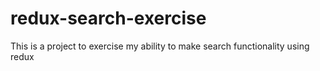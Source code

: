 # redux-search-exercise
This is a project to exercise my ability to make search functionality using redux